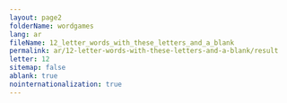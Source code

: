 ```yaml
---
layout: page2
folderName: wordgames
lang: ar
fileName: 12_letter_words_with_these_letters_and_a_blank
permalink: ar/12-letter-words-with-these-letters-and-a-blank/result
letter: 12
sitemap: false
ablank: true
nointernationalization: true
---
```

